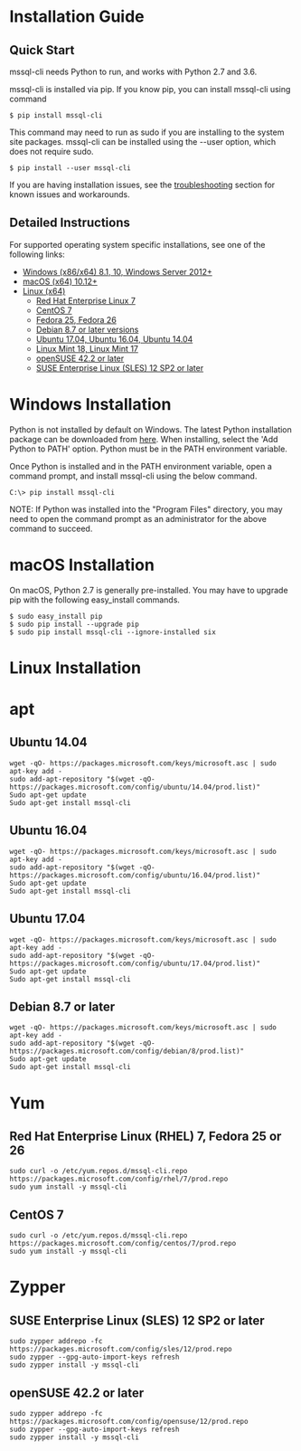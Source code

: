 # Installation Guide

## Quick Start
mssql-cli needs Python to run, and works with Python 2.7 and 3.6.

mssql-cli is installed via pip.  If you know pip, you can install mssql-cli using command
```shell
$ pip install mssql-cli
```
This command may need to run as sudo if you are installing to the system site packages. mssql-cli can be
installed using the --user option, which does not require sudo.
```shell
$ pip install --user mssql-cli
```

If you are having installation issues, see the [troubleshooting](#troubleshooting_guide.md) section for known issues and workarounds.


## Detailed Instructions

For supported operating system specific installations, see one of the following links:

* [Windows (x86/x64) 8.1, 10, Windows Server 2012+](#windows-installation)
* [macOS (x64) 10.12+](#macos-installation)
* [Linux (x64)](#linux-installation)
    * [Red Hat Enterprise Linux 7](#install-red-hat-enterprise-linux-rhel-7)
    * [CentOS 7](#install-centos-7)
    * [Fedora 25, Fedora 26](#install-fedora-25-fedora-26)
    * [Debian 8.7 or later versions](#install-debian-87-or-later)
    * [Ubuntu 17.04, Ubuntu 16.04, Ubuntu 14.04](#install-ubuntu-1704-ubuntu-1604-ubuntu-1404)
    * [Linux Mint 18, Linux Mint 17](#install-linux-mint-18-linux-mint-17)
    * [openSUSE 42.2 or later](#install-opensuse-422-or-later)
    * [SUSE Enterprise Linux (SLES) 12 SP2 or later](#install-suse-enterprise-linux-sles-12-sp2-or-later)

# Windows Installation

Python is not installed by default on Windows.  The latest Python installation package can be downloaded from [here](https://www.python.org/downloads/).  When installing, select the 'Add Python to PATH' option.  Python must be in the PATH environment variable.

Once Python is installed and in the PATH environment variable, open a command prompt, and install mssql-cli using the below command.  

```shell
C:\> pip install mssql-cli
```
NOTE: If Python was installed into the "Program Files" directory, you may need to open the command prompt as an administrator for the above command to succeed.

# macOS Installation

On macOS, Python 2.7 is generally pre-installed. You may have to upgrade pip with the following easy_install commands.

```shell
$ sudo easy_install pip
$ sudo pip install --upgrade pip
$ sudo pip install mssql-cli --ignore-installed six
```

# Linux Installation

# apt
## Ubuntu 14.04
```shell
wget -qO- https://packages.microsoft.com/keys/microsoft.asc | sudo apt-key add -
sudo add-apt-repository "$(wget -qO- https://packages.microsoft.com/config/ubuntu/14.04/prod.list)"
Sudo apt-get update
Sudo apt-get install mssql-cli
```
## Ubuntu 16.04
```shell
wget -qO- https://packages.microsoft.com/keys/microsoft.asc | sudo apt-key add -
sudo add-apt-repository "$(wget -qO- https://packages.microsoft.com/config/ubuntu/16.04/prod.list)"
Sudo apt-get update
Sudo apt-get install mssql-cli
```
## Ubuntu 17.04
```shell
wget -qO- https://packages.microsoft.com/keys/microsoft.asc | sudo apt-key add -
sudo add-apt-repository "$(wget -qO- https://packages.microsoft.com/config/ubuntu/17.04/prod.list)"
Sudo apt-get update
Sudo apt-get install mssql-cli
```

## Debian 8.7 or later
```shell
wget -qO- https://packages.microsoft.com/keys/microsoft.asc | sudo apt-key add -
sudo add-apt-repository "$(wget -qO- https://packages.microsoft.com/config/debian/8/prod.list)"
Sudo apt-get update
Sudo apt-get install mssql-cli
```

# Yum
## Red Hat Enterprise Linux (RHEL) 7, Fedora 25 or 26
```shell
sudo curl -o /etc/yum.repos.d/mssql-cli.repo https://packages.microsoft.com/config/rhel/7/prod.repo
sudo yum install -y mssql-cli
```

## CentOS 7
```shell
sudo curl -o /etc/yum.repos.d/mssql-cli.repo https://packages.microsoft.com/config/centos/7/prod.repo
sudo yum install -y mssql-cli
```

# Zypper
## SUSE Enterprise Linux (SLES) 12 SP2 or later
```shell
sudo zypper addrepo -fc https://packages.microsoft.com/config/sles/12/prod.repo
sudo zypper --gpg-auto-import-keys refresh 
sudo zypper install -y mssql-cli
```
## openSUSE 42.2 or later
```shell
sudo zypper addrepo -fc https://packages.microsoft.com/config/opensuse/12/prod.repo
sudo zypper --gpg-auto-import-keys refresh 
sudo zypper install -y mssql-cli
```
